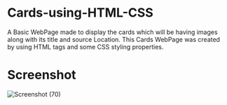 # Cards-using-HTML-CSS
A Basic WebPage made to display the cards which will be having images along with its title and source Location.
This Cards WebPage was created by using HTML tags and some CSS styling properties.

# Screenshot
![Screenshot (70)](https://user-images.githubusercontent.com/67383719/216815288-7b829c0c-f286-4f91-92f3-d5a758214a67.png)
